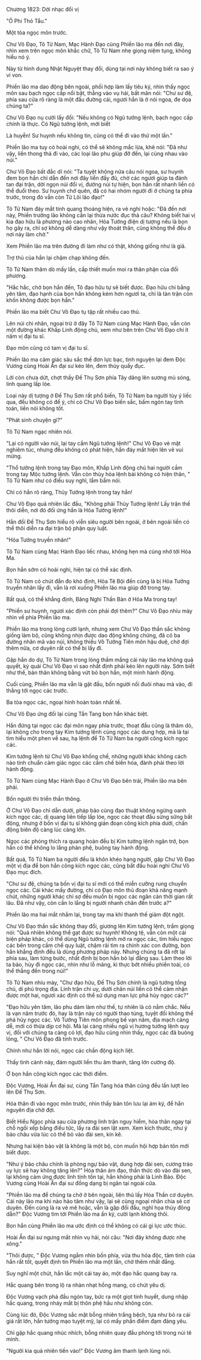 




Chương 1823: Dời nhạc đổi vị


"Ô Phi Thỏ Tẩu."

Một tòa ngọc môn trước.

Chư Vô Đạo, Tô Tử Nam, Mạc Hành Đạo cùng Phiền lão ma đến nơi đây, nhìn xem trên ngọc môn khắc chữ, Tô Tử Nam nhẹ giọng niệm tụng, không hiểu nó ý.

Này từ hình dung Nhật Nguyệt thay đổi, dùng tại nơi này không biết ra sao ý ví von.

Phiền lão ma dao động bên ngoài, phối hợp làm lấy tiêu ký, nhìn thấy ngọc môn sau bạch ngọc cấp nổi bật, thẳng vào vụ hải, bất mãn nói: "Chư sư đệ, phía sau cửa rõ ràng là một đầu đường cái, ngươi hẳn là ở nói ngoa, đe dọa chúng ta?"

Chư Vô Đạo nụ cười lấy đối: "Nếu không có Ngũ tướng lệnh, bạch ngọc cấp chính là thực. Có Ngũ tướng lệnh, mới biết

Là huyễn! Sư huynh nếu không tin, cũng có thể đi vào thử một lần."

Phiền lão ma tuy có hoài nghi, có thể sẽ không mắc lừa, khẽ nói: "Đã như vậy, liền thong thả đi vào, các loại lão phu giúp đỡ đến, lại cùng nhau vào núi."

Chư Vô Đạo bất đắc dĩ nói: "Ta tuyệt không nửa câu nói ngoa, sư huynh đem bọn hắn chỉ dẫn đến nơi đây liền đầy đủ, chờ các ngươi giúp ta đánh tan đại trận, dời ngọn núi đổi vị, đường núi tự hiện, bọn hắn rất nhanh liền có thể đuổi theo. Sư huynh chớ quên, đã có hai nhóm người đi ở chúng ta phía trước, trong đó vẫn còn Tử Lôi lão đạo!"

Tô Tử Nam đáy mắt tinh quang thoáng hiện, ra vẻ nghi hoặc: "Đã đến nơi này, Phiền trưởng lão không cần lại thừa nước đục thả câu? Không biết hai vị kia đạo hữu là phương nào cao nhân, Hỏa Tướng điện dị tượng nếu là bọn họ gây ra, chỉ sợ không dễ dàng như vậy thoát thân, cũng không thể đều ở nơi này làm chờ."

Xem Phiền lão ma trên đường đi làm như có thật, không giống như là giả.

Trợ thủ của hắn lại chậm chạp không đến.

Tô Tử Nam thăm dò mấy lần, cấp thiết muốn moi ra thân phận của đối phương.

"Hắc hắc, chờ bọn hắn đến, Tô đạo hữu tự sẽ biết được. Đạo hữu chi bằng yên tâm, đạo hạnh của bọn hắn không kém hơn ngươi ta, chỉ là tàn trận còn khốn không được bọn hắn."

Phiền lão ma biết Chư Vô Đạo tụ tập rất nhiều cao thủ.

Lên núi chi nhân, ngoại trừ ở đây Tô Tử Nam cùng Mạc Hành Đạo, vẫn còn một đường khác Khấp Linh động chủ, xem như bên trên Chư Vô Đạo chí ít năm vị đại tu sĩ.

Đạo môn cũng có tam vị đại tu sĩ.

Phiền lão ma cảm giác sâu sắc thế đơn lực bạc, tình nguyện lại đem Độc Vương cùng Hoài Ẩn đại sư kéo lên, đem thủy quấy đục.

Lời còn chưa dứt, chợt thấy Đế Thụ Sơn phía Tây dâng lên sương mù sóng, linh quang lấp lóe.

Loại này dị tượng ở Đế Thụ Sơn rất phổ biến, Tô Tử Nam ba người tùy ý liếc qua, đều không có để ý, chỉ có Chư Vô Đạo biến sắc, bấm ngón tay tính toán, liền nói không tốt.

"Phát sinh chuyện gì?"

Tô Tử Nam ngạc nhiên nói.

"Lại có người vào núi, lại tay cầm Ngũ tướng lệnh!" Chư Vô Đạo vẻ mặt nghiêm túc, nhưng đều không có phát hiện, hắn đáy mắt hiện lên vẻ vui mừng.

"Thổ tướng lệnh trong tay Đạo môn, Khấp Linh động chủ hai người cầm trong tay Mộc tướng lệnh. Vẫn còn thủy hỏa lệnh bài không có hiện thân, " Tô Tử Nam như có điều suy nghĩ, lẩm bẩm nói.

Chỉ có hắn rõ ràng, Thủy Tướng lệnh trong tay hắn!

Chư Vô Đạo quả nhiên lắc đầu, "Không phải Thủy Tướng lệnh! Lấy trận thế thôi diễn, nơi đó đối ứng hẳn là Hỏa Tướng lệnh!"

Hắn đối Đế Thụ Sơn hiểu rõ viễn siêu người bên ngoài, ở bên ngoài liền có thể thôi diễn ra đại trận bộ phận quy luật.

"Hỏa Tướng truyền nhân!"

Tô Tử Nam cùng Mạc Hành Đạo liếc nhau, không hẹn mà cùng nhớ tới Hỏa Ma.

Bọn hắn sớm có hoài nghi, hiện tại có thể xác định.

Tô Tử Nam có chút đắn đo khó định, Hỏa Tê Bội đến cùng là bị Hỏa Tướng truyền nhân lấy đi, vẫn là rơi xuống Phiền lão ma giúp đỡ trong tay.

Bất quá, có thể khẳng định, Băng Nghi Thần Bàn ở Hỏa Ma trong tay!

"Phiền sư huynh, ngươi xác định còn phải đợi thêm?" Chư Vô Đạo nhíu mày nhìn về phía Phiền lão ma.

Phiền lão ma trong lòng cười lạnh, nhưng xem Chư Vô Đạo thần sắc không giống làm bộ, cũng không nhịn được dao động không chừng, đã có ba đường nhân mã vào núi, không thiếu Vô Tướng Tiên môn hậu duệ, chờ đợi thêm nữa, cơ duyên rất có thể bị lấy đi.

Gặp hắn do dự, Tô Tử Nam trong lòng thầm mắng cái này lão ma không quả quyết, kỳ quái Chư Vô Đạo vì sao nhất định phải kéo lên người này. Sớm biết như thế, bản thân không bằng vứt bỏ bọn hắn, một mình hành động.

Cuối cùng, Phiền lão ma vẫn là gật đầu, bốn người nối đuôi nhau mà vào, đi thẳng tới ngọc các trước.

Ba tòa ngọc các, ngoại hình hoàn toàn nhất tề.

Chư Vô Đạo ứng đối lại cùng Tần Tang bọn hắn khác biệt.

Hắn đứng tại ngọc các đại môn ngay phía trước, thoạt đầu cũng là thăm dò, lại không cho trong tay Kim tướng lệnh cùng ngọc các dung hợp, mà là tại tìm hiểu một phen về sau, hạ lệnh để Tô Tử Nam ba người công kích ngọc các.

Kim tướng lệnh từ Chư Vô Đạo khống chế, những người khác không cách nào tinh chuẩn cảm giác ngọc các cấm chế biến hóa, đành phải theo lời hành động.

Tô Tử Nam cùng Mạc Hành Đạo ở Chư Vô Đạo bên trái, Phiền lão ma bên phải.

Bốn người thi triển thần thông.

Ở Chư Vô Đạo chỉ dẫn dưới, pháp bảo cùng đạo thuật không ngừng oanh kích ngọc các, dị quang liên tiếp lấp lóe, ngọc các thoạt đầu sừng sững bất động, nhưng ở bốn vị đại tu sĩ không gián đoạn công kích phía dưới, chấn động biên độ càng lúc càng lớn.

Ngọc các phóng thích ra quang hoàn đều bị Kim tướng lệnh ngăn trở, bọn hắn có thể không lo lắng phản phệ, buông tay hành động.

Bất quá, Tô Tử Nam ba người đều là khôn khéo hạng người, gặp Chư Vô Đạo một vị địa để bọn hắn công kích ngọc các, cũng bắt đầu hoài nghi Chư Vô Đạo mục đích.

"Chư sư đệ, chúng ta bốn vị đại tu sĩ mới có thể miễn cưỡng rung chuyển ngọc các. Cái khác mấy đường, chỉ có Đạo môn thủ đoạn khả năng mạnh chút, những người khác chỉ sợ đều muốn bị ngọc các ngăn cản thời gian rất lâu. Đã như vậy, còn cần lo lắng bị người nhanh chân đến trước a?"

Phiền lão ma hai mắt nhắm lại, trong tay ma khí thanh thế giảm đột ngột.

Chư Vô Đạo thần sắc không thay đổi, giương lên Kim tướng lệnh, trầm giọng nói: "Quả nhiên không thể gạt được sư huynh! Không tệ, vẫn còn một cái biện pháp khác, có thể dùng Ngũ tướng lệnh mở ra ngọc các, tìm hiểu ngọc các bên trong cấm chế quy luật, chậm rãi tìm ra chính xác con đường, bọn hắn khẳng định đều là dùng phương pháp này. Nhưng chúng ta đã rớt lại phía sau, làm từng bước, nhất định bị bọn hắn bỏ lại đằng sau. Làm theo lời ta bảo, hủy đi ngọc các, nhìn như lỗ mãng, kì thực bớt nhiều phiền toái, có thể thẳng đến trong núi!"

Tô Tử Nam nhíu mày, "Chư đạo hữu, Đế Thụ Sơn chính là ngũ tướng tổng chủ, di phủ trọng địa. Linh trận chi uy, dưới chân núi liền có thể cảm nhận được một hai, ngươi xác định có thể sử dụng man lực phá hủy ngọc các?"

"Đạo hữu yên tâm, lão phu dám làm như thế, tự nhiên là có nắm chắc. Nếu là vạn năm trước đó, hay là trận này có người thao túng, tuyệt đối không thể phá hủy ngọc các. Vô Tướng Tiên môn phong bế vạn năm, địa mạch càng dễ, mới có thừa dịp cơ hội. Mà lại càng nhiều ngũ vị hương tướng lệnh quy vị, đối với chúng ta càng có lợi, đạo hữu cũng nhìn thấy, ngọc các đã buông lỏng, " Chư Vô Đạo đã tính trước.

Chính như hắn lời nói, ngọc các chấn động kịch liệt.

Thấy tình cảnh này, đám người liền thu âm thanh, tăng lớn cường độ.

Ở bọn hắn công kích ngọc các thời điểm.

Độc Vương, Hoài Ẩn đại sư, cùng Tần Tang hóa thân cũng đều lần lượt leo lên Đế Thụ Sơn.

Hóa thân đi vào ngọc môn trước, nhìn thấy bản tôn lưu lại ám ký, để hắn nguyên địa chờ đợi.

Biết Hiểu Ngọc phía sau cửa phương linh trận nguy hiểm, hóa thân ngay tại chỗ ngồi xếp bằng điều tức, lấy ra đài sen lật xem. Xem kích thước, như ý bảo châu vừa lúc có thể bỏ vào đài sen, kín kẽ.

Nhưng hai kiện bảo vật là không là một bộ, còn muốn hội hợp bản tôn mới biết được.

"Như ý bảo châu chính là phòng ngự bảo vật, dung hợp đài sen, cương tráo uy lực sẽ hay không tăng lên?" Hóa thân ám đạo, thần thức dò vào đài sen, lại không cảm ứng được linh tính tồn tại, hẳn không phải là Linh Bảo. Độc Vương cùng Hoài Ẩn đại sư đồng dạng bị ngăn tại ngoài cửa.

"Phiền lão ma để chúng ta chờ ở bên ngoài, liên thủ lấy Hóa Thần cơ duyên. Cái này lão ma khi nào hảo tâm như vậy, lại sẽ cùng ngoại nhân chia sẻ cơ duyên. Đến cùng là ra vẻ mê hoặc, vẫn là gặp đối đầu, nghĩ họa thủy đông dẫn?" Độc Vương tìm tới Phiền lão ma ấn ký, cười lạnh không thôi.

Bọn hắn cùng Phiền lão ma ước định có thể không có cái gì lực ước thúc.

Hoài Ẩn đại sư ngưng mắt nhìn vụ hải, nói câu: "Nơi đây không được nhẹ xông."

"Thôi được, " Độc Vương ngắm nhìn bốn phía, vừa thu hỏa độc, tâm tình của hắn rất tốt, quyết định tin Phiền lão ma một lần, chờ thêm nhất đẳng.

Suy nghĩ một chút, hắn lắc một cái tay áo, một đạo hắc quang bay ra.

Hắc quang bên trong lộ ra nhàn nhạt hồng mang, có chút yêu dị.

Độc Vương vạch phá đầu ngón tay, bức ra một giọt tinh huyết, dung nhập hắc quang, trong nháy mắt bị thôn phệ hầu như không còn.

Cùng lúc đó, Độc Vương sắc mặt bỗng nhiên trắng bệch, tựa như bỏ ra cái giá rất lớn, hắn tướng mạo tuyệt mỹ, lại có mấy phần điềm đạm đáng yêu.

Chỉ gặp hắc quang nhúc nhích, bỗng nhiên quay đầu phóng tới trong núi tê minh.

"Người kia quả nhiên tiến vào!" Độc Vương âm thanh lạnh lùng nói.





